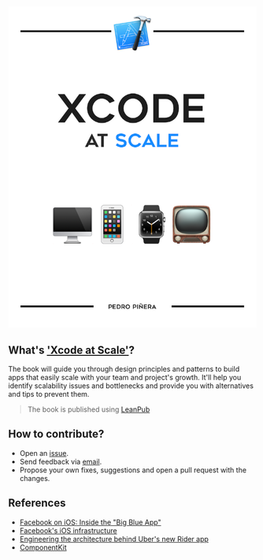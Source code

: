 ![header](artworks/header.png)

## What's ['Xcode at Scale'](https://leanpub.com/xcodeatscale)?

The book will guide you through design principles and patterns to build apps that easily scale with your team and project's growth. It'll help you identify scalability issues and bottlenecks and provide you with alternatives and tips to prevent them.

> The book is published using [LeanPub](https://leanpub.com)

## How to contribute?

- Open an [issue](https://github.com/pepibumur/xcodeatscale/issues/new).
- Send feedback via [email](mailto://pepibumur@gmail.com).
- Propose your own fixes, suggestions and open a pull request with the changes.

## References

- [Facebook on iOS: Inside the "Big Blue App"](https://www.youtube.com/watch?v=-G8nZpif1rA)
- [Facebook's iOS infrastructure](https://www.youtube.com/watch?v=XhXC4SKOGfQ)
- [Engineering the architecture behind Uber's new Rider app](https://eng.uber.com/new-rider-app/)
- [ComponentKit](https://github.com/facebook/componentkit)
